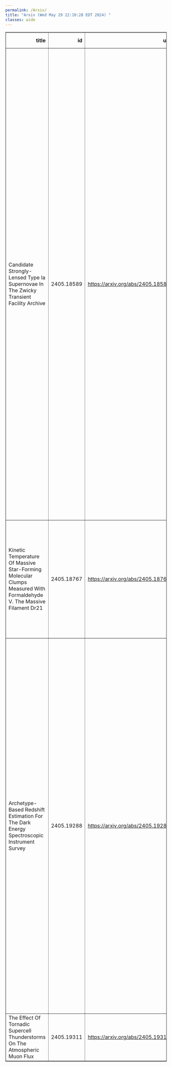 ```yaml
---
permalink: /Arxiv/
title: "Arxiv (Wed May 29 22:10:28 EDT 2024) "
classes: wide
---
```

<table border="1" class="dataframe">
  <thead>
    <tr style="text-align: right;">
      <th>title</th>
      <th>id</th>
      <th>url</th>
      <th>authors</th>
      <th>Local Authors</th>
    </tr>
  </thead>
  <tbody>
    <tr>
      <td>Candidate Strongly-Lensed Type Ia Supernovae In The Zwicky Transient   Facility Archive</td>
      <td>2405.18589</td>
      <td><a href="https://arxiv.org/abs/2405.18589" target="_blank">https://arxiv.org/abs/2405.18589</a></td>
      <td>A. Townsend, J. Nordin, A. Sagués Carracedo, M. Kowalski, N. Arendse, S. Dhawan, A. Goobar, J. Johansson, E. Mörtsell, S. Schulze, I. Andreoni, E. Fernández, A. G. Kim, P. E. Nugent, F. Prada, M. Rigault, N. Sarin, D. Sharma, E. C. Bellm, M. W. Coughlin, R. Dekany, S. L. Groom, L. Lacroix, R. R. Laher, R. Riddle, J. Aguilar, S. Ahlen, S. Bailey, D. Brooks, T. Claybaugh, A. De La Macorra, A. Dey, B. Dey, P. Doel, K. Fanning, J. E. Forero-Romero, E. Gaztañaga, S. Gontcho A Gontcho, K. Honscheid, C. Howlett, T. Kisner, A. Kremin, A. Lambert, M. Landriau, L. Le Guillou, M. E. Levi, M. Manera, A. Meisner, R. Miquel, J. Moustakas, E. Mueller, A. D. Myers, J. Nie, N. Palanque-Delabrouille, C. Poppett, M. Rezaie, G. Rossi, E. Sanchez, D. Schlegel, M. Schubnell, H. Seo, D. Sprayberry, G. Tarlé, H. Zou</td>
      <td>Kevin Fanning, Klaus Honscheid</td>
    </tr>
    <tr>
      <td>Kinetic Temperature Of Massive Star-Forming Molecular Clumps Measured   With Formaldehyde V. The Massive Filament Dr21</td>
      <td>2405.18767</td>
      <td><a href="https://arxiv.org/abs/2405.18767" target="_blank">https://arxiv.org/abs/2405.18767</a></td>
      <td>X. Zhao, X. D. Tang, C. Henkel, Y. Gong, Y. Lin, D. L. Li, Y. X. He, Y. P. Ao, X. Lu, T. Liu, Y. Sun, K. Wang, X. P. Chen, J. Esimbek, J. J. Zhou, J. W. Wu, J. J. Qiu, X. W. Zheng, J. S. Li, C. S. Luo, Q. Zhao</td>
      <td>Jung-Tsung Li</td>
    </tr>
    <tr>
      <td>Archetype-Based Redshift Estimation For The Dark Energy Spectroscopic   Instrument Survey</td>
      <td>2405.19288</td>
      <td><a href="https://arxiv.org/abs/2405.19288" target="_blank">https://arxiv.org/abs/2405.19288</a></td>
      <td>Abhijeet Anand, Julien Guy, Stephen Bailey, John Moustakas, J. Aguilar, S. Ahlen, A. Bolton, A. Brodzeller, D. Brooks, T. Claybaugh, S. Cole, B. Dey, K. Fanning, J. Forero-Romero, E. Gaztañaga, S. Gontcho A Gontcho, L. Le Guillou, G. Gutierrez, K. Honscheid, C. Howlett, S. Juneau, D. Kirkby, T. Kisner, A. Kremin, A. Lambert, M. Landriau, A. De La Macorra, M. Manera, A. Meisner, R. Miquel, E. Mueller, G. Niz, N. Palanque-Delabrouille, W. Percival, C. Poppett, F. Prada, A. Raichoor, M. Rezaie, G. Rossi, E. Sanchez, E. Schlafly, D. Schlegel, M. Schubnell, D. Sprayberry, G. Tarlé, C. Warner, B. A. Weaver, R. Zhou, H. Zou</td>
      <td>Kevin Fanning, Klaus Honscheid</td>
    </tr>
    <tr>
      <td>The Effect Of Tornadic Supercell Thunderstorms On The Atmospheric Muon   Flux</td>
      <td>2405.19311</td>
      <td><a href="https://arxiv.org/abs/2405.19311" target="_blank">https://arxiv.org/abs/2405.19311</a></td>
      <td>William Luszczak, Leigh Orf</td>
      <td>William Luszczak</td>
    </tr>
  </tbody>
</table>